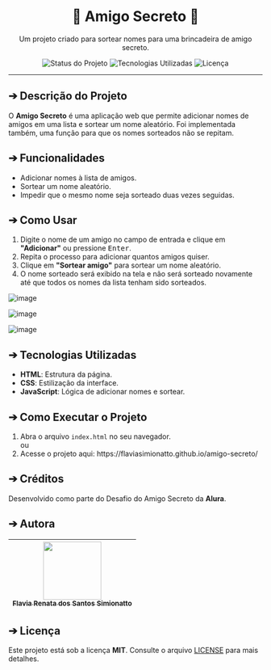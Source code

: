 <h1 align="center">🎁 Amigo Secreto 🎁</h1>

<p align="center">
  Um projeto criado para sortear nomes para uma brincadeira de amigo secreto.
</p>

<p align="center">
  <img src="https://img.shields.io/badge/Status-Concluído-brightgreen" alt="Status do Projeto">
  <img src="https://img.shields.io/badge/Tecnologias-HTML%2C%20CSS%2C%20JavaScript-blue" alt="Tecnologias Utilizadas">
  <img src="https://img.shields.io/badge/Licença-MIT-green" alt="Licença">
</p>

---

<h2>➔ Descrição do Projeto</h2>

<p>
  O <strong>Amigo Secreto</strong> é uma aplicação web que permite adicionar nomes de amigos em uma lista e sortear um nome aleatório. Foi implementada também, uma função para que os nomes sorteados não se repitam.
</p>



<h2>➔ Funcionalidades</h2>

<ul>
  <li> Adicionar nomes à lista de amigos.</li>
  <li> Sortear um nome aleatório.</li>
  <li> Impedir que o mesmo nome seja sorteado duas vezes seguidas.</li>
</ul>



<h2>➔ Como Usar</h2>

<ol>
  <li>Digite o nome de um amigo no campo de entrada e clique em <strong>"Adicionar"</strong> ou pressione <kbd>Enter</kbd>.</li>
  <li>Repita o processo para adicionar quantos amigos quiser.</li>
  <li>Clique em <strong>"Sortear amigo"</strong> para sortear um nome aleatório.</li>
  <li>O nome sorteado será exibido na tela e não será sorteado novamente até que todos os nomes da lista tenham sido sorteados.</li>
</ol>

![image](https://github.com/user-attachments/assets/4724519a-b192-4ecc-8838-d7ad3df50e2c)

![image](https://github.com/user-attachments/assets/859a3d4e-c236-4719-be93-0a0b263401c6)

![image](https://github.com/user-attachments/assets/ca26b317-bc9a-48a8-97e4-aa31c7a63791)



<h2>➔ Tecnologias Utilizadas</h2>

<ul>
  <li><strong>HTML</strong>: Estrutura da página.</li>
  <li><strong>CSS</strong>: Estilização da interface.</li>
  <li><strong>JavaScript</strong>: Lógica de adicionar nomes e sortear.</li>
</ul>



<h2>➔ Como Executar o Projeto</h2>

<ol>
  <li> Abra o arquivo <code>index.html</code> no seu navegador.</li>
  ou
  <li>Acesse o projeto aqui: https://flaviasimionatto.github.io/amigo-secreto/ </li>
</ol>



<h2>➔ Créditos</h2>

<p>
  Desenvolvido como parte do Desafio do Amigo Secreto da <strong>Alura</strong>.
</p>



<h2>➔ Autora</h2>

| [<img loading="lazy" src="https://avatars.githubusercontent.com/u/151675181?s=400&u" width=115><br><sub>Flavia Renata dos Santos Simionatto</sub>](https://github.com/flaviasimionatto) |
| :---: |



<h2>➔ Licença</h2>

<p>
  Este projeto está sob a licença <strong>MIT</strong>. Consulte o arquivo <a href="LICENSE">LICENSE</a> para mais detalhes.
</p>
